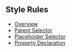 ## Style Rules
* [Overview](https://github.com/ridvandmrc/Self-Learning/tree/main/scss/style_rules/overview)
* [Parent Selector](https://github.com/ridvandmrc/Self-Learning/tree/main/scss/style_rules/parent_selector)
* [Placeholder Selector](https://github.com/ridvandmrc/Self-Learning/tree/main/scss/style_rules/placeholder_selector)
* [Property Declaration](https://github.com/ridvandmrc/Self-Learning/tree/main/scss/style_rules/property_declaration)